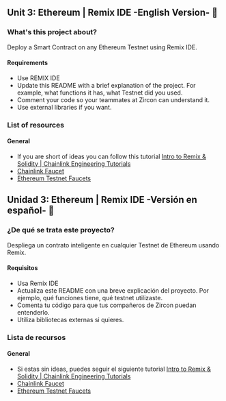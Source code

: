 ## Unit 3: Ethereum | Remix IDE -English Version- 🚀

### What's this project about?

Deploy a Smart Contract on any Ethereum Testnet using Remix IDE. 

#### Requirements 

- Use REMIX IDE
- Update this README with a brief explanation of the project. For example, what functions it has, what Testnet did you used.   
- Comment your code so your teammates at Zircon can understand it. 
- Use external libraries if you want. 

### List of resources

#### General

- If you are short of ideas you can follow this tutorial [Intro to Remix & Solidity | Chainlink Engineering Tutorials](https://www.youtube.com/watch?v=JWJWT9cwFbo&ab_channel=Chainlink)
- [Chainlink Faucet](https://faucets.chain.link/)
- [Ethereum Testnet Faucets](https://goethereumbook.org/faucets/)

## Unidad 3: Ethereum | Remix IDE -Versión en español- 🚀

### ¿De qué se trata este proyecto?

Despliega un contrato inteligente en cualquier Testnet de Ethereum usando Remix. 

#### Requisitos

- Usa Remix IDE
- Actualiza este README con una breve explicación del proyecto. Por ejemplo, qué funciones tiene, qué testnet utilizaste. 
- Comenta tu código para que tus compañeros de Zircon puedan entenderlo.
- Utiliza bibliotecas externas si quieres.

### Lista de recursos

#### General

- Si estas sin ideas, puedes seguir el siguiente tutorial [Intro to Remix & Solidity | Chainlink Engineering Tutorials](https://www.youtube.com/watch?v=JWJWT9cwFbo&ab_channel=Chainlink)
- [Chainlink Faucet](https://faucets.chain.link/)
- [Ethereum Testnet Faucets](https://goethereumbook.org/faucets/)
